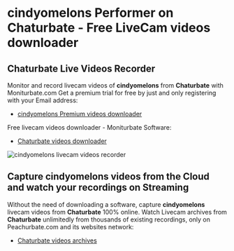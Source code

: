 # cindyomelons Performer on Chaturbate - Free LiveCam videos downloader

## Chaturbate Live Videos Recorder

Monitor and record livecam videos of **cindyomelons** from **Chaturbate** with Moniturbate.com
Get a premium trial for free by just and only registering with your Email address:
* [cindyomelons Premium videos downloader](https://moniturbate.com/request-demo-licence-key.html)

Free livecam videos downloader - Moniturbate Software:
* [Chaturbate videos downloader](https://moniturbate.com/moniturbate-download-software.html)

![cindyomelons livecam videos recorder](https://peachurnet.com/templates/moniturbate-software.png)


## Capture cindyomelons videos from the Cloud and watch your recordings on Streaming

Without the need of downloading a software, capture **cindyomelons** livecam videos from **Chaturbate** 100% online.
Watch Livecam archives from **Chaturbate** unlimitedly from thousands of existing recordings, only on Peachurbate.com and its websites network:
* [Chaturbate videos archives](https://peachurnet.com/)